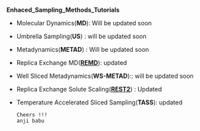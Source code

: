 **Enhaced_Sampling_Methods_Tutorials**


* Molecular Dynamics(**MD**):     Will be updated soon
* Umbrella Sampling(**US**) :     will be updated soon 
* Metadynamics(**METAD**)   :     Will be updated soon
* Replica Exchange MD([**REMD**](https://github.com/NNairIITK/Enhanced_Sampling_Methods_Tutorials/tree/master/Replica_Exchange_MD)):  updated
* Well Sliced Metadynamics(**WS-METAD**):: will be updated soon
* Replica Exchange Solute Scaling([**REST2**](https://github.com/NNairIITK/Enhanced_Sampling_Methods_Tutorials/tree/master/REST2))           : Updated 
* Temperature Accelerated Sliced Sampling(**TASS**): updated
    
    

      Cheers !!!
      anji babu
